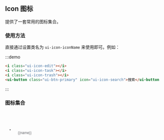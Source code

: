 <script>
  import iconList from '../common/config/icon.json';
  export default {
    data() {
      return {
        icons: iconList.names
      };
    }
  }
</script>
<style lang="less">
  .demo-icon .source > i {
    color: #606266;
    margin: 0 20px;
    font-size: 1.5em;
    vertical-align: middle;
  }

  .demo-icon .source > button {
    margin: 0 20px;
  }

  .page-component .content > ul.icon-list {
    overflow: hidden;
    list-style: none;
    padding: 0;
    border: solid 1px #eaeefb;
    border-radius: 4px;
  }
  .icon-list li {
    float: left;
    width: 16.66%;
    text-align: center;
    height: 120px;
    line-height: 120px;
    color: #666;
    font-size: 13px;
    border-radius: 3px;
    transition: color .1s linear, background .1s linear, transform .1s linear;
    transform: scale(.9);

    span {
      display: inline-block;
      line-height: normal;
      vertical-align: middle;
      font-family: 'Helvetica Neue',Helvetica,'PingFang SC','Hiragino Sans GB','Microsoft YaHei',SimSun,sans-serif;
      color: #99a9bf;
    }

    i {
      display: block;
      font-size: 30px;
      margin-bottom: 15px;
      color: #606266;
    }

    .icon-name {
      display: inline-block;
      padding: 0 3px;
      height: 1em;
      color: #606266;
    }

    &:hover {
      color: rgb(92, 182, 255);
      background: #457EFF;
      color: white;
      transform: scale(1);
      i,
      .icon-name {
        color: white;
      }
    }
  }
</style>
## Icon 图标

提供了一套常用的图标集合。

### 使用方法

直接通过设置类名为 `ui-icon-iconName` 来使用即可。例如：

:::demo
```html
<i class="ui-icon-edit"></i>
<i class="ui-icon-task"></i>
<i class="ui-icon-trash"></i>
<ui-button class="ui-btn-primary" icon="ui-icon-search">搜索</ui-button>

```
:::

### 图标集合

<ul class="icon-list">
  <li v-for="name in icons" :key="name">
    <span>
      <i :class="name"></i>
      <span class="icon-name">{{name}}</span>
    </span>
  </li>
</ul>
